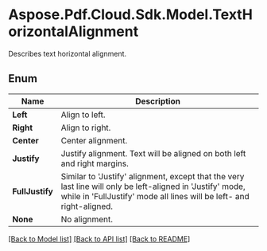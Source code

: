 ﻿# Aspose.Pdf.Cloud.Sdk.Model.TextHorizontalAlignment
Describes text horizontal alignment.

## Enum

 Name | Description
------------ | ------------
**Left** | Align to left.
**Right** | Align to right.
**Center** | Center alignment.
**Justify** | Justify alignment. Text will be aligned on both left and right margins.
**FullJustify** | Similar to 'Justify' alignment, except that the very last line will only be left-aligned in 'Justify' mode, while in 'FullJustify' mode all lines will be left- and right-aligned.
**None** | No alignment.


[[Back to Model list]](../README.md#documentation-for-models) [[Back to API list]](../README.md#documentation-for-api-endpoints) [[Back to README]](../README.md)

